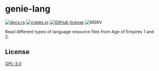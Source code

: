# genie-lang

[![docs.rs](https://img.shields.io/badge/docs.rs-genie--lang-blue?style=flat-square&color=blue)](https://docs.rs/genie-lang/)
[![crates.io](https://img.shields.io/crates/v/genie-lang.svg?style=flat-square&color=orange)](https://crates.io/crates/genie-lang)
[![GitHub license](https://img.shields.io/github/license/SiegeEngineers/genie-rs?style=flat-square&color=darkred)](https://github.com/SiegeEngineers/genie-rs/blob/default/LICENSE.md)
![MSRV](https://img.shields.io/badge/MSRV-1.64.0%2B-blue?style=flat-square)

Read different types of language resource files from Age of Empires 1 and 2.

## License

[GPL-3.0](../../LICENSE.md)
